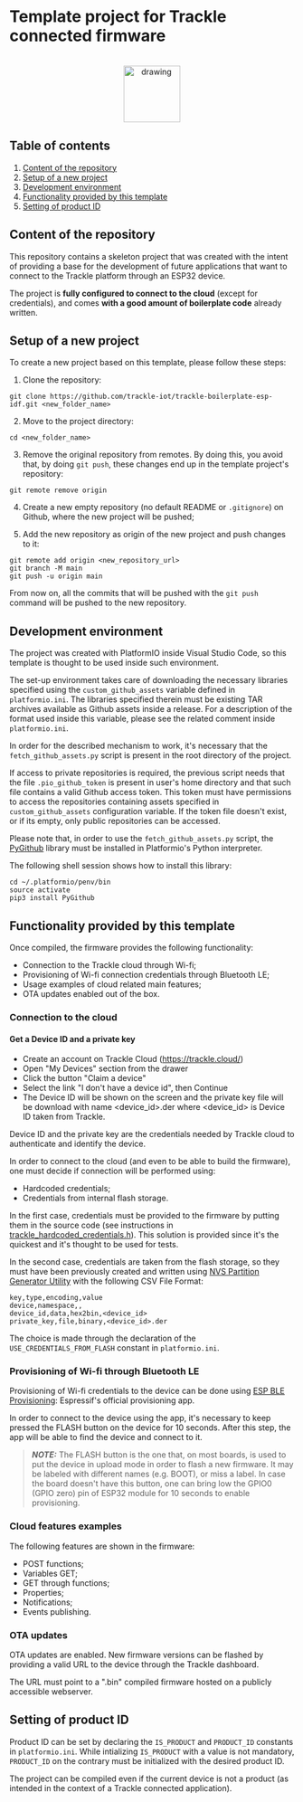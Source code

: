 # Template project for Trackle connected firmware

<p align="center">
<br><img src="https://www.trackle.io/wp-content/uploads/2022/06/iot-platform-trackle.png" alt="drawing" width="100"/></p>

## Table of contents

1. [Content of the repository](#content-of-the-repository)
2. [Setup of a new project](#setup-of-a-new-project)
3. [Development environment](#development-environment)
4. [Functionality provided by this template](#functionality-provided-by-this-template)
5. [Setting of product ID](#setting-of-product-id)

## Content of the repository

This repository contains a skeleton project that was created with the intent of providing a base for the development of future applications that want to connect to the Trackle platform through an ESP32 device.

The project is **fully configured to connect to the cloud** (except for credentials), and comes **with a good amount of boilerplate code** already written.

## Setup of a new project

To create a new project based on this template, please follow these steps:

1. Clone the repository:

```
git clone https://github.com/trackle-iot/trackle-boilerplate-esp-idf.git <new_folder_name>
```

2. Move to the project directory:

```
cd <new_folder_name>
```

3. Remove the original repository from remotes. By doing this, you avoid that, by doing `git push`, these changes end up in the template project's repository:

```
git remote remove origin
```

4. Create a new empty repository (no default README or `.gitignore`) on Github, where the new project will be pushed;

5. Add the new repository as origin of the new project and push changes to it:

```
git remote add origin <new_repository_url>
git branch -M main
git push -u origin main
```

From now on, all the commits that will be pushed with the `git push` command will be pushed to the new repository.

## Development environment

The project was created with PlatformIO inside Visual Studio Code, so this template is thought to be used inside such environment.

The set-up environment takes care of downloading the necessary libraries specified using the `custom_github_assets` variable defined in `platformio.ini`. The libraries specified therein must be existing TAR archives available as Github assets inside a release. For a description of the format used inside this variable, please see the related comment inside `platformio.ini`.

In order for the described mechanism to work, it's necessary that the `fetch_github_assets.py` script is present in the root directory of the project. 

If access to private repositories is required, the previous script needs that the file `.pio_github_token` is present in user's home directory and that such file contains a valid Github access token. This token must have permissions to access the repositories containing assets specified in `custom_github_assets` configuration variable. If the token file doesn't exist, or if its empty, only public repositories can be accessed.

Please note that, in order to use the `fetch_github_assets.py` script, the [PyGithub](https://pypi.org/project/PyGithub/) library must be installed in Platformio's Python interpreter.

The following shell session shows how to install this library:
```
cd ~/.platformio/penv/bin
source activate
pip3 install PyGithub
```

## Functionality provided by this template

Once compiled, the firmware provides the following functionality:
  * Connection to the Trackle cloud through Wi-fi;
  * Provisioning of Wi-fi connection credentials through Bluetooth LE;
  * Usage examples of cloud related main features;
  * OTA updates enabled out of the box.

### Connection to the cloud

#### Get a Device ID and a private key
* Create an account on Trackle Cloud (https://trackle.cloud/)
* Open "My Devices" section from the drawer
* Click the button "Claim a device"
* Select the link "I don't have a device id", then Continue
* The Device ID will be shown on the screen and the private key file will be download with name <device_id>.der where <device_id> is Device ID taken from Trackle.

Device ID and the private key are the credentials needed by Trackle cloud to authenticate and identify the device.

In order to connect to the cloud (and even to be able to build the firmware), one must decide if connection will be performed using:
  * Hardcoded credentials;
  * Credentials from internal flash storage.

In the first case, credentials must be provided to the firmware by putting them in the source code (see instructions in [trackle_hardcoded_credentials.h](include/trackle_hardcoded_credentials.h)). This solution is provided since it's the quickest and it's thought to be used for tests.

In the second case, credentials are taken from the flash storage, so they must have been previously created and written using [NVS Partition Generator Utility](https://docs.espressif.com/projects/esp-idf/en/latest/esp32/api-reference/storage/nvs_partition_gen.html) with the following CSV File Format:

```
key,type,encoding,value
device,namespace,,
device_id,data,hex2bin,<device_id>
private_key,file,binary,<device_id>.der
```

The choice is made through the declaration of the `USE_CREDENTIALS_FROM_FLASH` constant in `platformio.ini`.

### Provisioning of Wi-fi through Bluetooth LE

Provisioning of Wi-fi credentials to the device can be done using [ESP BLE Provisioning](https://play.google.com/store/apps/details?id=com.espressif.provble): Espressif's official provisioning app.

In order to connect to the device using the app, it's necessary to keep pressed the FLASH button on the device for 10 seconds. After this step, the app will be able to find the device and connect to it.

> **_NOTE:_**  The FLASH button is the one that, on most boards, is used to put the device in upload mode in order to flash a new firmware. It may be labeled with different names (e.g. BOOT), or miss a label. In case the board doesn't have this button, one can bring low the GPIO0 (GPIO zero) pin of ESP32 module for 10 seconds to enable provisioning.

### Cloud features examples

The following features are shown in the firmware:
  * POST functions;
  * Variables GET;
  * GET through functions;
  * Properties;
  * Notifications;
  * Events publishing.

### OTA updates

OTA updates are enabled. New firmware versions can be flashed by providing a valid URL to the device through the Trackle dashboard.

The URL must point to a ".bin" compiled firmware hosted on a publicly accessible webserver.

## Setting of product ID

Product ID can be set by declaring the `IS_PRODUCT` and `PRODUCT_ID` constants in `platformio.ini`. While intializing `IS_PRODUCT` with a value is not mandatory, `PRODUCT_ID` on the contrary must be initialized with the desired product ID.

The project can be compiled even if the current device is not a product (as intended in the context of a Trackle connected application).
